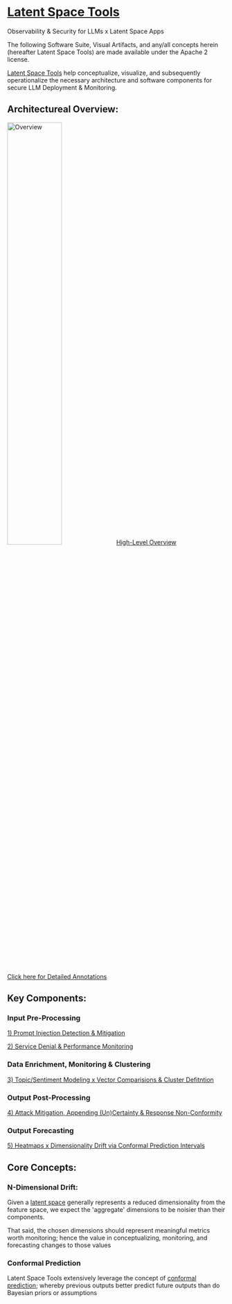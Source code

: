# [Latent Space Tools](https://youtu.be/t9cYCfqrPJw)
Observability & Security for LLMs x Latent Space Apps

The following Software Suite, Visual Artifacts, and any/all concepts herein (hereafter Latent Space Tools) are made available under the Apache 2 license.

[Latent Space Tools](https://www.latentspace.tools) help conceptualize, visualize, and subsequently operationalize the necessary architecture and software components for secure LLM Deployment & Monitoring.

## Architectureal Overview:

<img src="https://github.com/rabbidave/Latent-Space-Tools/blob/main/a16zSummary.png" alt="Overview" title="Overview" width="50%">[High-Level Overview](https://github.com/rabbidave/Latent-Space-Tools/blob/main/a16zSummary.png)

[Click here for Detailed Annotations](https://github.com/rabbidave/Latent-Space-Tools/blob/main/a16zDetailAnnotated.pdf)

## Key Components: 

### Input Pre-Processing

[1) Prompt Injection Detection & Mitigation](https://github.com/rabbidave/Denzel-Crocker-Hunting-For-Fairly-Odd-Prompts)

[2) Service Denial & Performance Monitoring](https://github.com/rabbidave/StoopKid-Event-Driven-Input-Monitoring-for-Language-Models)

### Data Enrichment, Monitoring & Clustering
[3) Topic/Sentiment Modeling x Vector Comparisions & Cluster Defitntion](https://github.com/rabbidave/Jimmy-Neutron-and-Serverless-Stepwise-Latent-Space-Monitoring)

### Output Post-Processing
[4) Attack Mitigation, Appending (Un)Certainty & Response Non-Conformity](https://github.com/rabbidave/Squidward-Tentacles-and-Spying-on-Outputs-via-Conformal-Prediction)

### Output Forecasting
[5) Heatmaps x Dimensionality Drift via Conformal Prediction Intervals](https://github.com/rabbidave/Eliza-Thornberry-and-the-conformal-prediction-of-LLM-Behavior)



## Core Concepts:
### N-Dimensional Drift:
Given a [latent space](https://en.wikipedia.org/wiki/Latent_space) generally represents a reduced dimensionality from the feature space, we expect the 'aggregate' dimensions to be noisier than their components.

That said, the chosen dimensions should represent meaningful metrics worth monitoring; hence the value in conceptualizing, monitoring, and forecasting changes to those values

### Conformal Prediction

Latent Space Tools extensively leverage the concept of [conformal prediction](https://github.com/valeman/awesome-conformal-prediction); whereby previous outputs better predict future outputs than do Bayesian priors or assumptions

     